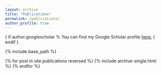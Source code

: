 ```yaml
---
layout: archive
title: "Publications"
permalink: /publications/
author_profile: true
---
```


{ if author.googlescholar %
  You can find my Google Scholar profile <u><a href="{{author.googlescholar}}">here</a>.</u>
{ endif }

{% include base_path %}

{% for post in site.publications reversed %}
  {% include archive-single.html %}
{% endfor %}
